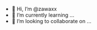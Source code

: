 - 👋 Hi, I’m @zawaxx
- 🌱 I’m currently learning ...
- 💞️ I’m looking to collaborate on ...
<!---
zawaxx/zawaxx is a ✨ special ✨ repository because its `README.md` (this file) appears on your GitHub profile.
You can click the Preview link to take a look at your changes.
--->
